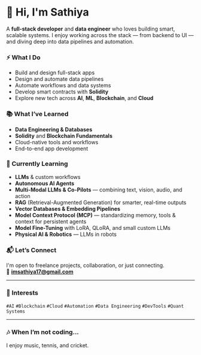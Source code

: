 <!-- GitHub Profile Cover Stats -->

# 👋 Hi, I'm Sathiya

A **full-stack developer** and **data engineer** who loves building smart, scalable systems. I enjoy working across the stack — from backend to UI — and diving deep into data pipelines and automation.

### ⚡ What I Do
- Build and design full-stack apps
- Design and automate data pipelines
- Automate workflows and data systems
- Develop smart contracts with **Solidity**
- Explore new tech across **AI**, **ML**, **Blockchain**, and **Cloud**

### 📚 What I’ve Learned
- **Data Engineering & Databases**  
- **Solidity** and **Blockchain Fundamentals**  
- Cloud-native tools and workflows  
- End-to-end app development
  
### 🌱 Currently Learning
- **LLMs** & custom workflows  
- **Autonomous AI Agents**
- **Multi-Modal LLMs & Co-Pilots** — combining text, vision, audio, and action 
- **RAG** (Retrieval-Augmented Generation) for smarter, real-time outputs  
- **Vector Databases & Embedding Pipelines**
- **Model Context Protocol (MCP)** — standardizing memory, tools & context for persistent agents  
- **Model Fine-Tuning** with LoRA, QLoRA, and small custom LLMs
- **Physical AI & Robotics** — LLMs in robots

### 📬 Let’s Connect
I'm open to freelance projects, collaboration, or just connecting.  
📩 **imsathiya17@gmail.com**

---

### 🎯 Interests
`#AI` `#Blockchain` `#Cloud` `#Automation` `#Data Engineering` `#DevTools` `#Quant Systems`

---

### 🎶 When I’m not coding...
I enjoy music, tennis, and cricket.
